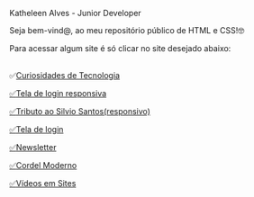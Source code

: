 
Katheleen Alves - Junior Developer

<p>Seja bem-vind@, ao meu repositório público de HTML e CSS!🤓</p>
Para acessar algum site é só clicar no site desejado abaixo:<br><br>

✅<a href="https://katheleenalves.github.io/html-css/site-android/android.html" target="blank">Curiosidades de Tecnologia<br>

✅<a href="https://katheleenalves.github.io/html-css/site-tela-login-responsiva/index.html" target="blank">Tela de login responsiva<br>

✅<a href="https://katheleenalves.github.io/html-css/site-silviosantos-responsivo/index.html" target="blank">Tributo ao Silvio Santos(responsivo)<br>

✅<a href="https://katheleenalves.github.io/html-css/site-tela-login/index.html" target="blank">Tela de login<br>

✅<a href="https://katheleenalves.github.io/html-css/site-inscricao/index.html" target="blank">Newsletter<br>

✅<a href="https://katheleenalves.github.io/html-css/site-cordelmoderno/index.html" target="blank">Cordel Moderno
<br>

✅<a href="https://katheleenalves.github.io/html-css/site-videos/" target="blank">Vídeos em Sites
<br>
